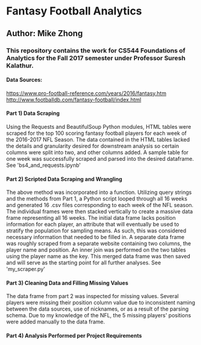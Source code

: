 # Fantasy Football Analytics
## Author: Mike Zhong
### This repository contains the work for CS544 Foundations of Analytics for the Fall 2017 semester under Professor Suresh Kalathur.
#### Data Sources:
https://www.pro-football-reference.com/years/2016/fantasy.htm
http://www.footballdb.com/fantasy-football/index.html
#### Part 1) Data Scraping
Using the Requests and BeautifulSoup Python modules, HTML tables were scraped for the top 100 scoring fantasy football players for each week of the 2016-2017 NFL Season. The data contained in the HTML tables lacked the details and granularity desired for downstream analysis so certain columns were split into two, and other columns added. A sample table for one week was successfully scraped and parsed into the desired dataframe.
See 'bs4_and_requests.ipynb'
#### Part 2) Scripted Data Scraping and Wrangling
The above method was incorporated into a function. Utilizing query strings and the methods from Part 1, a Python script looped through  all 16 weeks and generated 16 .csv files corresponding to each week of the NFL season. The individual frames were then stacked vertically to create a massive data frame representing all 16 weeks. The initial data frame lacks position information for each player, an attribute that will eventually be used to stratify the population for sampling means. As such, this was considered necessary information that needed to be filled in. A separate data frame was roughly scraped from a separate website containing two columns, the player name and position. An inner join was performed on the two tables using the player name as the key. This merged data frame was then saved and will serve as the starting point for all further analyses.
See 'my_scraper.py'
#### Part 3) Cleaning Data and Filling Missing Values
The data frame from part 2 was inspected for missing values. Several players were missing their position column value due to inconsistent naming between the data sources, use of nicknames, or as a result of the parsing schema. Due to my knowledge of the NFL, the 5 missing players' positions were added manually to the data frame.
#### Part 4) Analysis Performed per Project Requirements



